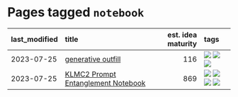 # Pages tagged `notebook`

|last_modified|title|est. idea maturity|tags
|:---|:---|---:|:---|
|2023-07-25|[generative outfill](../generative_outfill.md)|116|[![](https://img.shields.io/badge/tag-art-36f98)](../tags/art.md) [![](https://img.shields.io/badge/tag-notebook-3c7f53)](../tags/notebook.md) [![](https://img.shields.io/badge/tag-tooling-9c3a4a)](../tags/tooling.md)|
|2023-07-25|[KLMC2 Prompt Entanglement Notebook](../klmc2-prompt-entanglement.md)|869|[![](https://img.shields.io/badge/tag-completed-a68128)](../tags/completed.md) [![](https://img.shields.io/badge/tag-notebook-3c7f53)](../tags/notebook.md) [![](https://img.shields.io/badge/tag-prompting-e839f4)](../tags/prompting.md) [![](https://img.shields.io/badge/tag-tooling-9c3a4a)](../tags/tooling.md)|